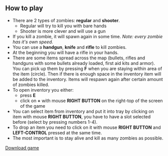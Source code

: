 ## How to play

- There are 2 types of zombies: **regular** and **shooter**.
    - Regular will try to kill you with bare hands
    - Shooter is more clever and will use a gun
- If you kill a zombie, it will spawn again in some time. *Note: every zombie has it's own speed.*
- You can use a **handgun**, **knife** and **rifle** to kill zombies.
- At the beginning you will have a rifle in your hands.
- There are some items spread across the map (bullets, rifles and handguns with some bullets already loaded, first aid kits and armor). You can pick up them by pressing **F** when you are staying within area of the item (circle). Then if there is enough space in the inventory item will be added to the inventory. Items will respawn again after certain amount of zombies killed.
- To open inventory you either:
    - press **E**
    - click on **+** with mouse **RIGHT BUTTON** on the right-top of the screen of the game
- You can select item from inventory and put it into tray by clicking on item with mouse **RIGHT BUTTON**, you have to have a slot selected before (select by pressing numbers 1-4).
- To drop an item you need to click on it with mouse **RIGHT BUTTON** and **LEFT-CONTROL** pressed at the same time.
- The most important is to stay alive and kill as many zombies as possible.

[Download game](https://github.com/romanbondarev/zombie-survival/blob/master/Zombie%20Survival.jar)
